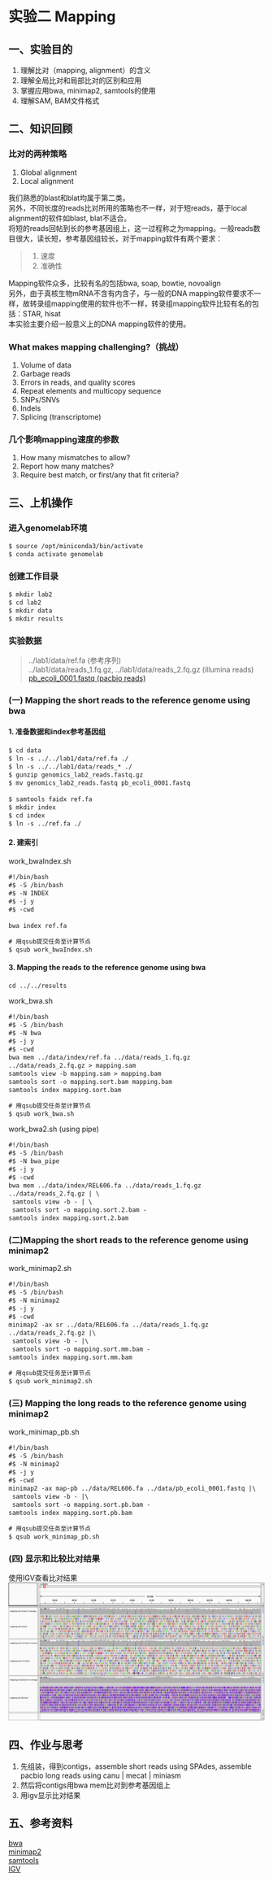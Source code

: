 # 实验二 Mapping  
## 一、实验目的  
1. 理解比对（mapping, alignment）的含义  
2. 理解全局比对和局部比对的区别和应用  
3. 掌握应用bwa, minimap2, samtools的使用  
4. 理解SAM, BAM文件格式  

## 二、知识回顾  

### 比对的两种策略  
1. Global alignment
2. Local alignment

我们熟悉的blast和blat均属于第二类。   
另外，不同长度的reads比对所用的策略也不一样，对于短reads，基于local alignment的软件如blast, blat不适合。  
将短的reads回帖到长的参考基因组上，这一过程称之为mapping。一般reads数目很大，读长短，参考基因组较长，对于mapping软件有两个要求：

> 1. 速度
> 2. 准确性
 
Mapping软件众多，比较有名的包括bwa, soap, bowtie, novoalign  
另外，由于真核生物mRNA不含有内含子，与一般的DNA mapping软件要求不一样，故转录组mapping使用的软件也不一样，转录组mapping软件比较有名的包括：STAR, hisat  
本实验主要介绍一般意义上的DNA mapping软件的使用。  

### What makes mapping challenging?（挑战）
1. Volume of data
2. Garbage reads
3. Errors in reads, and quality scores
4. Repeat elements and multicopy sequence
5. SNPs/SNVs
6. Indels
7. Splicing (transcriptome)

### 几个影响mapping速度的参数  
1. How many mismatches to allow?
2. Report how many matches?
3. Require best match, or first/any that fit criteria?

## 三、上机操作  
### 进入genomelab环境
```shell
$ source /opt/miniconda3/bin/activate
$ conda activate genomelab
```
### 创建工作目录  
```shell
$ mkdir lab2
$ cd lab2
$ mkdir data
$ mkdir results
```

### 实验数据  
> ../lab1/data/ref.fa (参考序列)  
> ../lab1/data/reads_1.fq.gz, ../lab1/data/reads_2.fq.gz (illumina reads)  
[pb_ecoli_0001.fastq (pacbio reads)](https://github.com/ZhijunBioinf/GenomicLab/blob/dzj/genomics_lab2_reads.fastq.gz)  

### (一) Mapping the short reads to the reference genome using bwa   

#### 1. 准备数据和index参考基因组  
```shell
$ cd data
$ ln -s ../../lab1/data/ref.fa ./
$ ln -s ../../lab1/data/reads_* ./
$ gunzip genomics_lab2_reads.fastq.gz
$ mv genomics_lab2_reads.fastq pb_ecoli_0001.fastq

$ samtools faidx ref.fa
$ mkdir index
$ cd index
$ ln -s ../ref.fa ./
```

#### 2. 建索引  
work_bwaIndex.sh  
```shell
#!/bin/bash
#$ -S /bin/bash
#$ -N INDEX
#$ -j y
#$ -cwd

bwa index ref.fa
```

```shell
# 用qsub提交任务至计算节点
$ qsub work_bwaIndex.sh
```

#### 3. Mapping the reads to the reference genome using bwa  
```shell
cd ../../results
```

work_bwa.sh
```shell
#!/bin/bash
#$ -S /bin/bash
#$ -N bwa
#$ -j y
#$ -cwd
bwa mem ../data/index/ref.fa ../data/reads_1.fq.gz ../data/reads_2.fq.gz > mapping.sam
samtools view -b mapping.sam > mapping.bam
samtools sort -o mapping.sort.bam mapping.bam
samtools index mapping.sort.bam
```

```shell
# 用qsub提交任务至计算节点
$ qsub work_bwa.sh
```

work_bwa2.sh (using pipe)  
```shell
#!/bin/bash
#$ -S /bin/bash
#$ -N bwa_pipe
#$ -j y
#$ -cwd
bwa mem ../data/index/REL606.fa ../data/reads_1.fq.gz ../data/reads_2.fq.gz | \
 samtools view -b - | \
 samtools sort -o mapping.sort.2.bam -
samtools index mapping.sort.2.bam
```

### (二)Mapping the short reads to the reference genome using minimap2  

work_minimap2.sh  
```shell
#!/bin/bash
#$ -S /bin/bash
#$ -N minimap2
#$ -j y
#$ -cwd
minimap2 -ax sr ../data/REL606.fa ../data/reads_1.fq.gz ../data/reads_2.fq.gz |\
 samtools view -b - |\
 samtools sort -o mapping.sort.mm.bam -
samtools index mapping.sort.mm.bam
```

```shell
# 用qsub提交任务至计算节点
$ qsub work_minimap2.sh
```

### (三) Mapping the long reads to the reference genome using minimap2  
work_minimap_pb.sh  
```shell
#!/bin/bash
#$ -S /bin/bash
#$ -N minimap2
#$ -j y
#$ -cwd
minimap2 -ax map-pb ../data/REL606.fa ../data/pb_ecoli_0001.fastq |\
 samtools view -b - |\
 samtools sort -o mapping.sort.pb.bam -
samtools index mapping.sort.pb.bam
```

```shell
# 用qsub提交任务至计算节点
$ qsub work_minimap_pb.sh
```

### (四) 显示和比较比对结果  
使用IGV查看比对结果  
![](./igv_snapshot.png) 

## 四、作业与思考  
1. 先组装，得到contigs，assemble short reads using SPAdes, assemble pacbio long reads using canu | mecat | miniasm  
2. 然后将contigs用bwa mem比对到参考基因组上  
3. 用igv显示比对结果   

## 五、参考资料  
[bwa](https://github.com/lh3/bwa)  
[minimap2](https://github.com/lh3/minimap2)  
[samtools](http://www.htslib.org/)  
[IGV](http://software.broadinstitute.org/software/igv/)  

